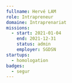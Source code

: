 ```yaml
---
fullname: Hervé LAM
role: Intrapreneur
domaine: Intraprenariat
missions:
  - start: 2021-01-04
    end: 2021-12-31
    status: admin
    employer: SGDSN
startups:
  - homologation
badges:
  - segur
---
```


